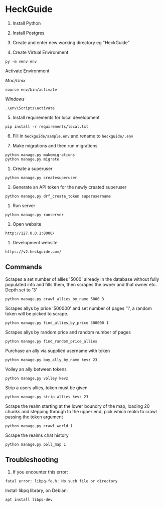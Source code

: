 # HeckGuide
1. Install Python

2. Install Postgres

3. Create and enter new working directory eg "HeckGuide"

4. Create Virtual Environment 
```
py -m venv env
```

Activate Environment

*Mac/Unix*
```
source env/bin/activate
```

*Windows*
```
.\env\Scripts\activate
```

5. Install requirements for local development
```
pip install -r requirements/local.txt
```

6. Fill in ```heckguide/sample.env``` and rename to ```heckguide/.env```

7. Make migrations and then run migrations
```
python manage.py makemigrations
python manage.py migrate
```

1. Create a superuser
```
python manage.py createsuperuser
```

1. Generate an API token for the newly created superuser
```
python manage.py drf_create_token superusername
```

1.  Run server
```
python manage.py runserver
```

1.  Open website
```
http://127.0.0.1:8000/
```

1.  Development website
```
https://v2.heckguide.com/
```

## Commands 
Scrapes a set number of allies '5000' already in the database without fully populated info and fills them, then scrapes the owner and that owner etc. Depth set to '3'
```
python manage.py crawl_allies_by_name 5000 3
```

Scrapes allys by price '500000' and set number of pages '1', a random token will be picked to scrape.
```
python manage.py find_allies_by_price 500000 1
```

Scrapes allys by random price and random number of pages
```
python manage.py find_random_price_allies
```

Purchase an ally via supplied username with token
```
python manage.py buy_ally_by_name kevz 23
```

Volley an ally between tokens
```
python manage.py volley kevz
```

Strip a users allies, token must be given
```
python manage.py strip_allies kevz 23
```

Scrape the realm starting at the lower boundry of the map, loading 20 chunks and stepping through to the upper end, pick which realm to crawl passing the token argument
```
python manage.py crawl_world 1
```

Scrape the realms chat history
```
python manage.py poll_map 1
```

## Troubleshooting
1. If you encounter this error:
```
fatal error: libpq-fe.h: No such file or directory
```

Install libpq library, on Debian:
```
apt install libpq-dev
```
